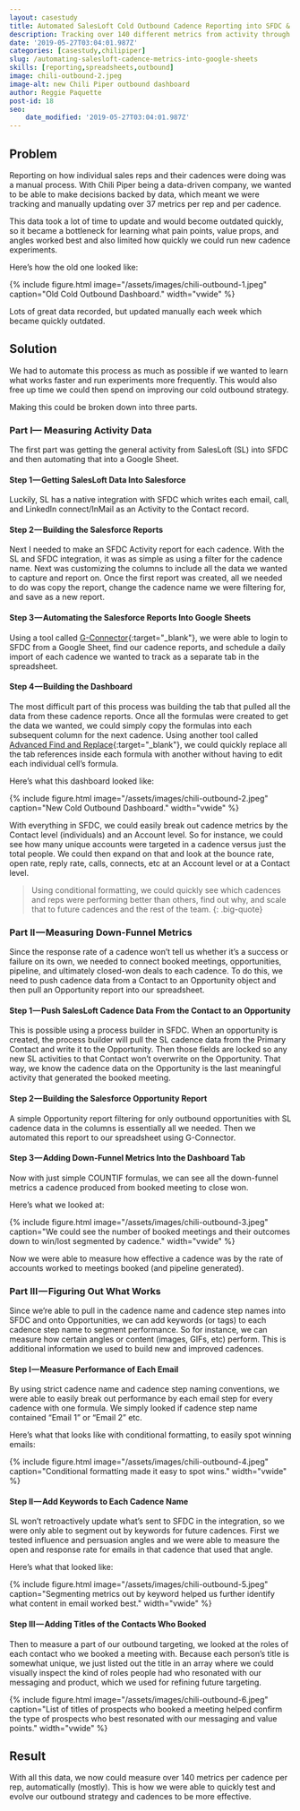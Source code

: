 ```yaml
---
layout: casestudy
title: Automated SalesLoft Cold Outbound Cadence Reporting into SFDC & Google Sheets
description: Tracking over 140 different metrics from activity through to closed-won deals to analyze and drive strategy.
date: '2019-05-27T03:04:01.987Z'
categories: [casestudy,chilipiper]
slug: /automating-salesloft-cadence-metrics-into-google-sheets
skills: [reporting,spreadsheets,outbound]
image: chili-outbound-2.jpeg
image-alt: new Chili Piper outbound dashboard
author: Reggie Paquette
post-id: 18
seo:
    date_modified: '2019-05-27T03:04:01.987Z'
---
```


## Problem

Reporting on how individual sales reps and their cadences were doing was a manual process. With Chili Piper being a data-driven company, we wanted to be able to make decisions backed by data, which meant we were tracking and manually updating over 37 metrics per rep and per cadence.

This data took a lot of time to update and would become outdated quickly, so it became a bottleneck for learning what pain points, value props, and angles worked best and also limited how quickly we could run new cadence experiments.

Here’s how the old one looked like:

{% include figure.html image="/assets/images/chili-outbound-1.jpeg" caption="Old Cold Outbound Dashboard." width="vwide" %}

Lots of great data recorded, but updated manually each week which became quickly outdated.

## Solution

We had to automate this process as much as possible if we wanted to learn what works faster and run experiments more frequently. This would also free up time we could then spend on improving our cold outbound strategy.

Making this could be broken down into three parts.

### Part I— Measuring Activity Data

The first part was getting the general activity from SalesLoft (SL) into SFDC and then automating that into a Google Sheet.

#### Step 1 — Getting SalesLoft Data Into Salesforce

Luckily, SL has a native integration with SFDC which writes each email, call, and LinkedIn connect/InMail as an Activity to the Contact record.

#### Step 2 — Building the Salesforce Reports

Next I needed to make an SFDC Activity report for each cadence. With the SL and SFDC integration, it was as simple as using a filter for the cadence name. Next was customizing the columns to include all the data we wanted to capture and report on. Once the first report was created, all we needed to do was copy the report, change the cadence name we were filtering for, and save as a new report.

#### Step 3 — Automating the Salesforce Reports Into Google Sheets

Using a tool called [G-Connector](https://gsuite.google.com/marketplace/app/gconnector_for_salesforce/971770431958){:target="_blank"}, we were able to login to SFDC from a Google Sheet, find our cadence reports, and schedule a daily import of each cadence we wanted to track as a separate tab in the spreadsheet.

#### Step 4 — Building the Dashboard

The most difficult part of this process was building the tab that pulled all the data from these cadence reports. Once all the formulas were created to get the data we wanted, we could simply copy the formulas into each subsequent column for the next cadence. Using another tool called [Advanced Find and Replace](https://gsuite.google.com/marketplace/app/advanced_find_and_replace/460077608560){:target="_blank"}, we could quickly replace all the tab references inside each formula with another without having to edit each individual cell’s formula.

Here’s what this dashboard looked like:

{% include figure.html image="/assets/images/chili-outbound-2.jpeg" caption="New Cold Outbound Dashboard." width="vwide" %}

With everything in SFDC, we could easily break out cadence metrics by the Contact level (individuals) and an Account level. So for instance, we could see how many unique accounts were targeted in a cadence versus just the total people. We could then expand on that and look at the bounce rate, open rate, reply rate, calls, connects, etc at an Account level or at a Contact level.

> Using conditional formatting, we could quickly see which cadences and reps were performing better than others, find out why, and scale that to future cadences and the rest of the team.
{: .big-quote}

### Part II — Measuring Down-Funnel Metrics

Since the response rate of a cadence won’t tell us whether it’s a success or failure on its own, we needed to connect booked meetings, opportunities, pipeline, and ultimately closed-won deals to each cadence. To do this, we need to push cadence data from a Contact to an Opportunity object and then pull an Opportunity report into our spreadsheet.

#### Step 1 — Push SalesLoft Cadence Data From the Contact to an Opportunity

This is possible using a process builder in SFDC. When an opportunity is created, the process builder will pull the SL cadence data from the Primary Contact and write it to the Opportunity. Then those fields are locked so any new SL activities to that Contact won’t overwrite on the Opportunity. That way, we know the cadence data on the Opportunity is the last meaningful activity that generated the booked meeting.

#### Step 2 — Building the Salesforce Opportunity Report

A simple Opportunity report filtering for only outbound opportunities with SL cadence data in the columns is essentially all we needed. Then we automated this report to our spreadsheet using G-Connector.

#### Step 3 — Adding Down-Funnel Metrics Into the Dashboard Tab

Now with just simple COUNTIF formulas, we can see all the down-funnel metrics a cadence produced from booked meeting to close won.

Here’s what we looked at:

{% include figure.html image="/assets/images/chili-outbound-3.jpeg" caption="We could see the number of booked meetings and their outcomes down to win/lost segmented by cadence." width="vwide" %}


Now we were able to measure how effective a cadence was by the rate of accounts worked to meetings booked (and pipeline generated).

### Part III — Figuring Out What Works

Since we’re able to pull in the cadence name and cadence step names into SFDC and onto Opportunities, we can add keywords (or tags) to each cadence step name to segment performance. So for instance, we can measure how certain angles or content (images, GIFs, etc) perform. This is additional information we used to build new and improved cadences.

#### Step I — Measure Performance of Each Email

By using strict cadence name and cadence step naming conventions, we were able to easily break out performance by each email step for every cadence with one formula. We simply looked if cadence step name contained “Email 1” or “Email 2” etc.

Here’s what that looks like with conditional formatting, to easily spot winning emails:

{% include figure.html image="/assets/images/chili-outbound-4.jpeg" caption="Conditional formatting made it easy to spot wins." width="vwide" %}


#### Step II — Add Keywords to Each Cadence Name

SL won’t retroactively update what’s sent to SFDC in the integration, so we were only able to segment out by keywords for future cadences. First we tested influence and persuasion angles and we were able to measure the open and response rate for emails in that cadence that used that angle.

Here’s what that looked like:

{% include figure.html image="/assets/images/chili-outbound-5.jpeg" caption="Segmenting metrics out by keyword helped us further identify what content in email worked best." width="vwide" %}


#### Step III — Adding Titles of the Contacts Who Booked

Then to measure a part of our outbound targeting, we looked at the roles of each contact who we booked a meeting with. Because each person’s title is somewhat unique, we just listed out the title in an array where we could visually inspect the kind of roles people had who resonated with our messaging and product, which we used for refining future targeting.

{% include figure.html image="/assets/images/chili-outbound-6.jpeg" caption="List of titles of prospects who booked a meeting helped confirm the type of prospects who best resonated with our messaging and value points." width="vwide" %}


## Result

With all this data, we now could measure over 140 metrics per cadence per rep, automatically (mostly). This is how we were able to quickly test and evolve our outbound strategy and cadences to be more effective.